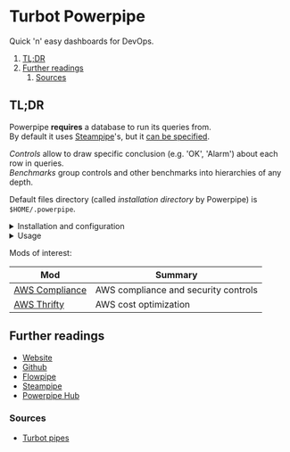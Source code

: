 # Turbot Powerpipe

Quick 'n' easy dashboards for DevOps.

1. [TL;DR](#tldr)
1. [Further readings](#further-readings)
   1. [Sources](#sources)

## TL;DR

Powerpipe **requires** a database to run its queries from.<br/>
By default it uses [Steampipe]'s, but it [can be specified][selecting a database].

_Controls_ allow to draw specific conclusion (e.g. 'OK', 'Alarm') about each row in queries.<br/>
_Benchmarks_ group controls and other benchmarks into hierarchies of any depth.

Default files directory (called _installation directory_ by Powerpipe) is `$HOME/.powerpipe`.

<details>
  <summary>Installation and configuration</summary>

```sh
brew install 'turbot/tap/powerpipe'
```

```sh
# Initialize the current directory.
# Creates a 'mod.pp' file.
powerpipe mod init

# Disable telemetry.
export POWERPIPE_TELEMETRY='none'

# Configuration.
# Most can be set through switch.
# These are set to their defaults.
export \
  POWERPIPE_INSTALL_DIR="${HOME}/.powerpipe" \
  POWERPIPE_LISTEN='network' \
  POWERPIPE_MAX_PARALLEL=10 \
  POWERPIPE_MOD_LOCATION="$PWD" \
  POWERPIPE_PORT=9033 \
  POWERPIPE_UPDATE_CHECK=true
```

</details>

<details>
  <summary>Usage</summary>

```sh
# Install mods with their dependencies.
# If none is given, install all those specified in the 'mod.pp' configuration file.
powerpipe mod install
powerpipe mod install 'github.com/turbot/steampipe-mod-aws-insights' 'github.com/turbot/steampipe-mod-aws-tags@v0.13'
powerpipe mod install --dry-run 'github.com/turbot/steampipe-mod-aws-compliance@^0.92'

# List installed mods.
powerpipe mod list

# Update mods.
powerpipe mod update 'github.com/turbot/steampipe-mod-aws-compliance'

# Uninstall mods.
powerpipe mod uninstall 'github.com/turbot/steampipe-mod-aws-compliance'

# List available queries.
powerpipe query list

# Show queries' information.
powerpipe query show 'aws_insights.query.vpc_vpcs_for_vpc_subnet'

# Run named queries.
powerpipe query run 'aws_insights.query.vpc_vpcs_for_vpc_subnet'

# List available controls.
powerpipe control list

# Execute controls.
# Only one at a time.
powerpipe control run 'aws_compliance.control.cis_v150_3_3'

# List available benchmarks.
powerpipe benchmark list

# Execute benchmarks.
powerpipe benchmark run 'aws_compliance.benchmark.cis_v300' 'aws_compliance.benchmark.gdpr'
powerpipe benchmark run … --where "severity in ('critical', 'high')" --tag 'cis_level=1' --tag 'cis=true'
powerpipe benchmark run … --output 'brief' --export 'output.csv' --export 'output.json' --export 'md' --export 'nunit3'
powerpipe benchmark run … --database 'postgres://myUser:myPassword@myDbFqdn:9193/steampipe'

# Run *all* benchmarks in mods.
# This will *not* run benchmarks in the mods' dependencies.
powerpipe benchmark run all

# Start the dashboard.
# Wait for server initialization before connecting.
powerpipe server
powerpipe server --listen 'network' --port '8080'
```

</details>

Mods of interest:

| Mod                                                                   | Summary                              |
| --------------------------------------------------------------------- | ------------------------------------ |
| [AWS Compliance](https://hub.powerpipe.io/mods/turbot/aws_compliance) | AWS compliance and security controls |
| [AWS Thrifty](https://hub.powerpipe.io/mods/turbot/aws_thrifty)       | AWS cost optimization                |

## Further readings

- [Website]
- [Github]
- [Flowpipe]
- [Steampipe]
- [Powerpipe Hub][hub]

### Sources

- [Turbot pipes]

<!--
  Reference
  ═╬═Time══
  -->

<!-- In-article sections -->
<!-- Knowledge base -->
[flowpipe]: flowpipe.md
[steampipe]: steampipe.md
[turbot pipes]: README.md

<!-- Files -->
<!-- Upstream -->
[github]: https://github.com/turbot/powerpipe
[hub]: https://hub.powerpipe.io/
[selecting a database]: https://powerpipe.io/docs/run#selecting-a-database
[website]: https://powerpipe.io/

<!-- Others -->
